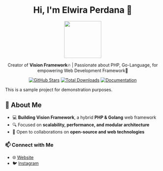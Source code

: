 <h1 align="center">Hi, I'm Elwira Perdana 👋</h1>

<p align="center"  style="border-radius:50%;">
    <img src="https://instagram.fdps3-1.fna.fbcdn.net/v/t51.2885-19/452387577_495353923027343_5260241998896494172_n.jpg?stp=dst-jpg_s320x320_tt6&_nc_ht=instagram.fdps3-1.fna.fbcdn.net&_nc_cat=111&_nc_ohc=1y88EDhw8rsQ7kNvgFqi7o-&_nc_gid=5acdf5f37c9a4a20a7d6660876071dbc&edm=AOQ1c0wBAAAA&ccb=7-5&oh=00_AYDZwr11NslmFlsqmfpoGmy5mqZv9v5wuvd-cCM_94aYfQ&oe=67A0FF6B&_nc_sid=8b3546" width="120">
</p>

<p align="center">
Creator of <b>Vision Framework</b>🔥 | Passionate about PHP, Go-Language, for empowering Web Development Framework🚀
</p>

<p align="center">
    <a href="https://github.com/vision-serve/vision"><img src="https://img.shields.io/github/stars/vision-serve/vision?style=social" alt="GitHub Stars"></a>
    <a href="https://packagist.org/packages/vision-serve/vision"><img src="https://img.shields.io/packagist/dt/vision-serve/vision.svg" alt="Total Downloads"></a>
    <a href="https://visioniconic.com/docs"><img src="https://img.shields.io/badge/docs-Vision%20Framework-blue" alt="Documentation"></a>
</p>

This is a sample project for demonstration purposes.

## 🚀 About Me  
- 💻 **Building Vision Framework**, a hybrid **PHP & Golang** web framework  
- 🔍 Focused on **scalability, performance, and modular architecture**  
- 📢 Open to collaborations on **open-source and web technologies**  

### 📫 **Connect with Me**  
- 🌐 [Website](https://visioniconic.com)  
- 🐦 [Instagram](https://instagram.com/elwiraperdana)   
